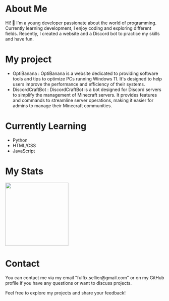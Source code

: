 <h1>About Me</h1>
Hi! 👋 I'm a young developer passionate about the world of programming. Currently learning development, I enjoy coding and exploring different fields. Recently, I created a website and a Discord bot to practice my skills and have fun.

<h1> My project</h1>  
<ul>
  <li>OptiBanana : OptiBanana is a website dedicated to providing software tools and tips to optimize PCs running Windows 11. It's designed to help users improve the performance and efficiency of their systems.</li>
  <li>DiscordCraftBot : DiscordCraftBot is a bot designed for Discord servers to simplify the management of Minecraft servers. It provides features and commands to streamline server operations, making it easier for admins to manage their Minecraft communities.</li>
</ul>

<h1>Currently Learning</h1>
<ul>
  <li>Python <i class="devicon-python-plain"></i></li>
  <li>HTML/CSS <i class="devicon-html5-plain"></i><i class="devicon-css3-plain"></i></li>
  <li>JavaScript <i class="devicon-javascript-plain"></i></li>
</ul>

<h1>My Stats</h1>
<a href="https://github.com/anuraghazra/github-readme-stats">
  <img height=200 align="center" src="https://github-readme-stats.vercel.app/api?username=Fulfix&title_color=ff0000" />
</a>

<h1>Contact</h1>
You can contact me via my email "fulfix.sellier@gmail.com" or on my GitHub profile if you have any questions or want to discuss projects.

Feel free to explore my projects and share your feedback!
